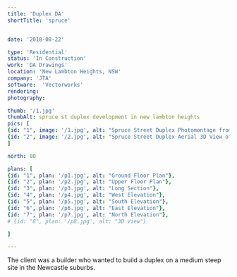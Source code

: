 ```yaml
---
title: 'Duplex DA'
shortTitle: 'spruce'


date: '2018-08-22'

type: 'Residential'
status: 'In Construction'
work: 'DA Drawings'
location: 'New Lambton Heights, NSW'
company: 'JTA'
software:  'Vectorworks'
rendering: 
photography: 

thumb: '/1.jpg'
thumbAlt: spruce st duplex development in new lambton heights
pics: [
{id: "1", image: '/1.jpg', alt: "Spruce Street Duplex Photomontage from Spruce Street", caption: Photomontage from Spruce Street},
{id: "2", image: '/2.jpg', alt: "Spruce Street Duplex Aerial 3D View of the building mass", caption: 3D view of massing}
]

north: 80

plans: [
{id: "1", plan: '/p1.jpg', alt: "Ground Floor Plan"},
{id: "2", plan: '/p2.jpg', alt: "Upper Floor Plan"},
{id: "3", plan: '/p3.jpg', alt: "Long Section"},
{id: "4", plan: '/p4.jpg', alt: "West Elevation"},
{id: "5", plan: '/p5.jpg', alt: "South Elevation"},
{id: "6", plan: '/p6.jpg', alt: "East Elevation"},
{id: "7", plan: '/p7.jpg', alt: "North Elevation"},
# {id: "8", plan: '/p8.jpg', alt: "3D View"}

]

---
```

The client was a builder who wanted to build a duplex on a medium steep site in the Newcastle suburbs.